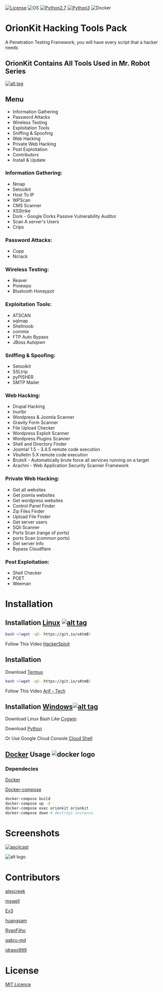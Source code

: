 [![License](https://img.shields.io/badge/License-MIT-blue.svg?style=flat-square)](https://github.com/01r0n/orionkit/blob/master/LICENSE) ![OS](https://img.shields.io/badge/Tested%20On-Linux%20|%20OSX%20|%20Windows%20|%20Android-yellowgreen.svg?style=flat-square) [![Python2.7](https://img.shields.io/badge/Python-2.7-green.svg?style=flat-square)](https://www.python.org/downloads/release/python-2714/) [![Python3](https://img.shields.io/badge/Python-3-green.svg?style=flat-square)](https://github.com/01r0n/orionkit/tree/python3) ![Docker](https://img.shields.io/docker/automated/jrottenberg/ffmpeg.svg?style=flat-square)

# OrionKit Hacking Tools Pack

A Penetration Testing Framework, you will have every script that a hacker needs

## OrionKit Contains All Tools Used in Mr. Robot Series

[![alt tag](http://nikolaskama.me/content/images/2016/07/mr-robot-1.gif)](https://wikipedia.org/wiki/Mr._Robot)

## Menu

- Information Gathering
- Password Attacks
- Wireless Testing
- Exploitation Tools
- Sniffing & Spoofing
- Web Hacking
- Private Web Hacking
- Post Exploitation
- Contributors
- Install & Update

### Information Gathering:

- Nmap
- Setoolkit
- Host To IP
- WPScan
- CMS Scanner
- XSStrike
- Dork - Google Dorks Passive Vulnerability Auditor
- Scan A server's Users
- Crips

### Password Attacks:

- Cupp
- Ncrack

### Wireless Testing:

- Reaver
- Pixiewps
- Bluetooth Honeypot

### Exploitation Tools:

- ATSCAN
- sqlmap
- Shellnoob
- commix
- FTP Auto Bypass
- JBoss Autopwn

### Sniffing & Spoofing:

- Setoolkit
- SSLtrip
- pyPISHER
- SMTP Mailer

### Web Hacking:

- Drupal Hacking
- Inurlbr
- Wordpress & Joomla Scanner
- Gravity Form Scanner
- File Upload Checker
- Wordpress Exploit Scanner
- Wordpress Plugins Scanner
- Shell and Directory Finder
- Joomla! 1.5 - 3.4.5 remote code execution
- Vbulletin 5.X remote code execution
- BruteX - Automatically brute force all services running on a target
- Arachni - Web Application Security Scanner Framework

### Private Web Hacking:

- Get all websites
- Get joomla websites
- Get wordpress websites
- Control Panel Finder
- Zip Files Finder
- Upload File Finder
- Get server users
- SQli Scanner
- Ports Scan (range of ports)
- ports Scan (common ports)
- Get server Info
- Bypass Cloudflare

### Post Exploitation:

- Shell Checker
- POET
- Weeman

# Installation

## Installation [Linux](https://wikipedia.org/wiki/Linux) [![alt tag](http://icons.iconarchive.com/icons/dakirby309/simply-styled/32/OS-Linux-icon.png)](https://fr.wikipedia.org/wiki/Linux)

```bash
bash <(wget -qO- https://git.io/vAtmB)
```

Follow This Video [HackerSploit](https://www.youtube.com/watch?v=t3uYpMrK2EU)

## Installation

Download [Termux](https://play.google.com/store/apps/details?id=com.termux)

```bash
bash <(wget -qO- https://git.io/vAtmB)
```

Follow This Video [Arif - Tech](https://www.youtube.com/watch?v=JwK5oOBjpgQ&t=160s)

## Installation [Windows](https://wikipedia.org/wiki/Microsoft_Windows)[![alt tag](http://icons.iconarchive.com/icons/yootheme/social-bookmark/32/social-windows-button-icon.png)](https://fr.wikipedia.org/wiki/Microsoft_Windows)

Download Linux Bash Like [Cygwin](https://www.cygwin.com/)

Download [Python](https://www.python.org/downloads/release/python-2714/)

Or Use Google Cloud Console [Cloud Shell](https://console.cloud.google.com/cloudshell/editor?project=&pli=1&shellonly=true)

## [Docker](https://en.wikipedia.org/wiki/Docker_(software)) Usage ![docker logo](https://png.icons8.com/color/50/000000/docker.png)

### Dependecies

[Docker](https://www.docker.com/)

[Docker-compose](https://docs.docker.com/compose/install/)

```bash
docker-compose build
docker-compose up -d
docker-compose exec orionkit orionkit
docker-compose down # destroys instance
```

# Screenshots

[![asciicast](https://asciinema.org/a/URj2nvpbYpeJyJe43KlASZ7fz.png)](https://asciinema.org/a/URj2nvpbYpeJyJe43KlASZ7fz)

![alt logo](https://media.giphy.com/media/xT0xeFxyHAKirrLa24/giphy.gif)

# Contributors

[alexcreek](https://github.com/alexcreek)

[mswell](https://github.com/mswell)

[Ev3](https://github.com/Ev3)

[huangsam](https://github.com/huangsam)

[RyanFilho](https://github.com/RyanFilho)

[gabru-md](https://github.com/gabru-md)

[jdrago999](https://github.com/jdrago999)

# License

[MIT Licence](https://github.com/01r0n/orionkit/blob/master/LICENSE)
